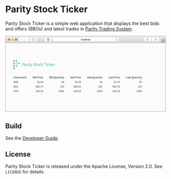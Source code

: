 Parity Stock Ticker
===================

Parity Stock Ticker is a simple web application that displays the best bids
and offers (BBOs) and latest trades in [Parity Trading System][].

  [Parity Trading System]: https://github.com/jvirtanen/parity

![Screenshot](screenshot.png)


Build
-----

See the [Developer Guide](HACKING.md).


License
-------

Parity Stock Ticker is released under the Apache License, Version 2.0. See
`LICENSE` for details.
